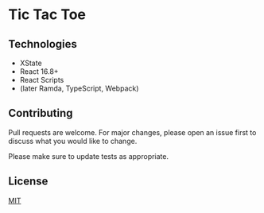 # Tic Tac Toe

## Technologies

* XState
* React 16.8+
* React Scripts
* (later Ramda, TypeScript, Webpack)

## Contributing
Pull requests are welcome. For major changes, please open an issue first to discuss what you would like to change.

Please make sure to update tests as appropriate.

## License
[MIT](https://choosealicense.com/licenses/mit/)

